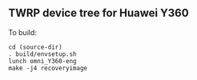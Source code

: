 ## TWRP device tree for Huawei Y360

To build:

    cd (source-dir)
    . build/envsetup.sh
    lunch omni_Y360-eng
    make -j4 recoveryimage

